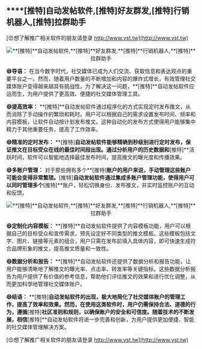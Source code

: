## ****[推特]**自动发帖软件,**[推特]**好友群发,**[推特]**行销机器人,**[推特]**拉群助手**

[😍想了解推广相关软件的朋友请登录 http://www.vst.tw](http://www.vst.tw)

 <center><img src="https://vst.tw/MP4/tuiguang/png/4.png" alt="**[推特]**自动发帖软件,**[推特]**好友群发,**[推特]**行销机器人,**[推特]**拉群助手"></center>

**😄导语：**
在当今数字时代，社交媒体已成为人们交流、获取信息和表达观点的重要平台之一。然而，随着用户数量的不断增加和内容的爆炸式增长，有效管理社交媒体账户变得越来越具有挑战性。为了解决这一问题，**[推特]**自动发帖软件应运而生，为用户提供了更高效、便捷的社交媒体管理工具。

**😄提高效率：**
**[推特]**自动发帖软件通过程序化的方式实现定时发布推文，从而消除了手动操作的繁琐和耗时。用户可以根据自己的需求设置发布时间、频率和内容模板，让软件自动按计划发布推文。这种自动化的发布方式使得用户能够集中精力于其他重要任务，提高了工作效率。

**😄精准的定时发布：**
**[推特]**自动发帖软件能够精确到秒级别进行定时发布，保证推文在目标受众在线的最佳时间段出现。通过分析用户的历史数据和**[推特]**活跃时间，软件可以智能地选择最佳发布时间，提高推文的曝光度和传播效果。

**😄多账户管理：**
对于那些拥有多个**[推特]**账户的用户来说，手动管理这些账户可能会变得非常繁琐。**[推特]**自动发帖软件通过集成多账户管理功能，使得用户可以同时管理多个**[推特]**账户，轻松切换身份、发布推文，并实时监控账户的互动和反馈。

 <center><img src="https://vst.tw/MP4/tuiguang/png/3.png" alt="**[推特]**自动发帖软件,**[推特]**好友群发,**[推特]**行销机器人,**[推特]**拉群助手"></center>

**😄定制化内容模板：**
**[推特]**自动发帖软件提供了内容模板功能，用户可以根据自己的目标受众和宣传需求，预先设定好不同类型的推文模板。这些模板包括文字、图片、链接等元素的组合，用户只需在发布前填入具体内容，即可快速生成符合品牌形象的推文，提高推文质量和一致性。

**😄数据分析和报告：**
**[推特]**自动发帖软件还提供了数据分析和报告功能，让用户能够清晰地了解推文的曝光率、点击率、转发率等关键指标。这些数据分析报告为用户提供了有价值的参考信息，帮助他们评估推文的效果和进行优化调整，从而更加科学地管理社交媒体账户。

**😄结语：**
**[推特]**自动发帖软件的出现，极大地简化了社交媒体账户的管理工作，提高了效率和效果。然而，在使用这类软件时，用户仍需保持合法、道德的行为，遵循**[推特]**社区准则和规则，以确保账户的安全和可信度。随着技术的不断发展，相信**[推特]**自动发帖软件将进一步完善和创新，为用户提供更加便捷、智能的社交媒体管理解决方案。

[😍想了解推广相关软件的朋友请登录 http://www.vst.tw](http://www.vst.tw)



